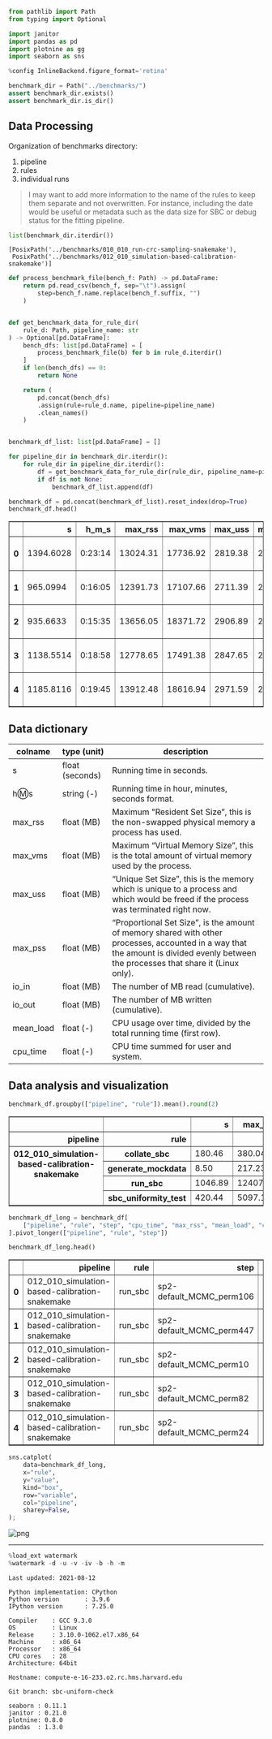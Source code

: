 ```python
from pathlib import Path
from typing import Optional

import janitor
import pandas as pd
import plotnine as gg
import seaborn as sns

%config InlineBackend.figure_format='retina'
```

```python
benchmark_dir = Path("../benchmarks/")
assert benchmark_dir.exists()
assert benchmark_dir.is_dir()
```

## Data Processing

Organization of benchmarks directory:

1. pipeline
2. rules
3. individual runs

> I may want to add more information to the name of the rules to keep them separate and not overwritten.
> For instance, including the date would be useful or metadata such as the data size for SBC or debug status for the fitting pipeline.

```python
list(benchmark_dir.iterdir())
```

    [PosixPath('../benchmarks/010_010_run-crc-sampling-snakemake'),
     PosixPath('../benchmarks/012_010_simulation-based-calibration-snakemake')]

```python
def process_benchmark_file(bench_f: Path) -> pd.DataFrame:
    return pd.read_csv(bench_f, sep="\t").assign(
        step=bench_f.name.replace(bench_f.suffix, "")
    )


def get_benchmark_data_for_rule_dir(
    rule_d: Path, pipeline_name: str
) -> Optional[pd.DataFrame]:
    bench_dfs: list[pd.DataFrame] = [
        process_benchmark_file(b) for b in rule_d.iterdir()
    ]
    if len(bench_dfs) == 0:
        return None

    return (
        pd.concat(bench_dfs)
        .assign(rule=rule_d.name, pipeline=pipeline_name)
        .clean_names()
    )


benchmark_df_list: list[pd.DataFrame] = []

for pipeline_dir in benchmark_dir.iterdir():
    for rule_dir in pipeline_dir.iterdir():
        df = get_benchmark_data_for_rule_dir(rule_dir, pipeline_name=pipeline_dir.name)
        if df is not None:
            benchmark_df_list.append(df)

benchmark_df = pd.concat(benchmark_df_list).reset_index(drop=True)
benchmark_df.head()
```

<div>
<style scoped>
    .dataframe tbody tr th:only-of-type {
        vertical-align: middle;
    }

    .dataframe tbody tr th {
        vertical-align: top;
    }

    .dataframe thead th {
        text-align: right;
    }
</style>
<table border="1" class="dataframe">
  <thead>
    <tr style="text-align: right;">
      <th></th>
      <th>s</th>
      <th>h_m_s</th>
      <th>max_rss</th>
      <th>max_vms</th>
      <th>max_uss</th>
      <th>max_pss</th>
      <th>io_in</th>
      <th>io_out</th>
      <th>mean_load</th>
      <th>cpu_time</th>
      <th>step</th>
      <th>rule</th>
      <th>pipeline</th>
    </tr>
  </thead>
  <tbody>
    <tr>
      <th>0</th>
      <td>1394.6028</td>
      <td>0:23:14</td>
      <td>13024.31</td>
      <td>17736.92</td>
      <td>2819.38</td>
      <td>2819.44</td>
      <td>764.14</td>
      <td>173.55</td>
      <td>291.99</td>
      <td>116.36</td>
      <td>sp2-default_MCMC_perm106</td>
      <td>run_sbc</td>
      <td>012_010_simulation-based-calibration-snakemake</td>
    </tr>
    <tr>
      <th>1</th>
      <td>965.0994</td>
      <td>0:16:05</td>
      <td>12391.73</td>
      <td>17107.66</td>
      <td>2711.39</td>
      <td>2711.48</td>
      <td>1930.35</td>
      <td>179.84</td>
      <td>274.71</td>
      <td>128.70</td>
      <td>sp2-default_MCMC_perm447</td>
      <td>run_sbc</td>
      <td>012_010_simulation-based-calibration-snakemake</td>
    </tr>
    <tr>
      <th>2</th>
      <td>935.6633</td>
      <td>0:15:35</td>
      <td>13656.05</td>
      <td>18371.72</td>
      <td>2906.89</td>
      <td>2921.86</td>
      <td>19.48</td>
      <td>177.94</td>
      <td>272.56</td>
      <td>115.20</td>
      <td>sp2-default_MCMC_perm10</td>
      <td>run_sbc</td>
      <td>012_010_simulation-based-calibration-snakemake</td>
    </tr>
    <tr>
      <th>3</th>
      <td>1138.5514</td>
      <td>0:18:58</td>
      <td>12778.65</td>
      <td>17491.38</td>
      <td>2847.65</td>
      <td>2847.71</td>
      <td>278.06</td>
      <td>129.89</td>
      <td>284.06</td>
      <td>121.95</td>
      <td>sp2-default_MCMC_perm82</td>
      <td>run_sbc</td>
      <td>012_010_simulation-based-calibration-snakemake</td>
    </tr>
    <tr>
      <th>4</th>
      <td>1185.8116</td>
      <td>0:19:45</td>
      <td>13912.48</td>
      <td>18616.94</td>
      <td>2971.59</td>
      <td>2995.49</td>
      <td>6.51</td>
      <td>173.51</td>
      <td>276.01</td>
      <td>124.15</td>
      <td>sp2-default_MCMC_perm24</td>
      <td>run_sbc</td>
      <td>012_010_simulation-based-calibration-snakemake</td>
    </tr>
  </tbody>
</table>
</div>

## Data dictionary

| colname | type (unit) | description |
|-------- |-------------|-------------|
| s | float (seconds) | Running time in seconds. |
| h:m:s	| string (-) | Running time in hour, minutes, seconds format. |
| max_rss | float (MB) | Maximum "Resident Set Size”, this is the non-swapped physical memory a process has used. |
| max_vms | float (MB) | Maximum “Virtual Memory Size”, this is the total amount of virtual memory used by the process. |
| max_uss | float (MB) | “Unique Set Size”, this is the memory which is unique to a process and which would be freed if the process was terminated right now. |
| max_pss | float (MB) | “Proportional Set Size”, is the amount of memory shared with other processes, accounted in a way that the amount is divided evenly between the processes that share it (Linux only). |
| io_in | float (MB) | The number of MB read (cumulative). |
| io_out | float (MB) | The number of MB written (cumulative). |
| mean_load | float (-) | CPU usage over time, divided by the total running time (first row). |
| cpu_time | float (-) | CPU time summed for user and system. |

## Data analysis and visualization

```python
benchmark_df.groupby(["pipeline", "rule"]).mean().round(2)
```

<div>
<style scoped>
    .dataframe tbody tr th:only-of-type {
        vertical-align: middle;
    }

    .dataframe tbody tr th {
        vertical-align: top;
    }

    .dataframe thead th {
        text-align: right;
    }
</style>
<table border="1" class="dataframe">
  <thead>
    <tr style="text-align: right;">
      <th></th>
      <th></th>
      <th>s</th>
      <th>max_rss</th>
      <th>max_vms</th>
      <th>max_uss</th>
      <th>max_pss</th>
      <th>io_in</th>
      <th>io_out</th>
      <th>mean_load</th>
      <th>cpu_time</th>
    </tr>
    <tr>
      <th>pipeline</th>
      <th>rule</th>
      <th></th>
      <th></th>
      <th></th>
      <th></th>
      <th></th>
      <th></th>
      <th></th>
      <th></th>
      <th></th>
    </tr>
  </thead>
  <tbody>
    <tr>
      <th rowspan="4" valign="top">012_010_simulation-based-calibration-snakemake</th>
      <th>collate_sbc</th>
      <td>180.46</td>
      <td>380.04</td>
      <td>2034.80</td>
      <td>378.15</td>
      <td>378.22</td>
      <td>2595.87</td>
      <td>0.22</td>
      <td>41.23</td>
      <td>83.04</td>
    </tr>
    <tr>
      <th>generate_mockdata</th>
      <td>8.50</td>
      <td>217.23</td>
      <td>909.48</td>
      <td>214.66</td>
      <td>214.71</td>
      <td>92.97</td>
      <td>0.27</td>
      <td>40.35</td>
      <td>3.66</td>
    </tr>
    <tr>
      <th>run_sbc</th>
      <td>1046.89</td>
      <td>12407.27</td>
      <td>16817.09</td>
      <td>2850.96</td>
      <td>2859.93</td>
      <td>306.70</td>
      <td>137.59</td>
      <td>243.69</td>
      <td>115.56</td>
    </tr>
    <tr>
      <th>sbc_uniformity_test</th>
      <td>420.44</td>
      <td>5097.16</td>
      <td>6935.55</td>
      <td>5095.12</td>
      <td>5095.18</td>
      <td>18126.12</td>
      <td>0.14</td>
      <td>54.10</td>
      <td>227.55</td>
    </tr>
  </tbody>
</table>
</div>

```python
benchmark_df_long = benchmark_df[
    ["pipeline", "rule", "step", "cpu_time", "max_rss", "mean_load", "cpu_time"]
].pivot_longer(["pipeline", "rule", "step"])

benchmark_df_long.head()
```

<div>
<style scoped>
    .dataframe tbody tr th:only-of-type {
        vertical-align: middle;
    }

    .dataframe tbody tr th {
        vertical-align: top;
    }

    .dataframe thead th {
        text-align: right;
    }
</style>
<table border="1" class="dataframe">
  <thead>
    <tr style="text-align: right;">
      <th></th>
      <th>pipeline</th>
      <th>rule</th>
      <th>step</th>
      <th>variable</th>
      <th>value</th>
    </tr>
  </thead>
  <tbody>
    <tr>
      <th>0</th>
      <td>012_010_simulation-based-calibration-snakemake</td>
      <td>run_sbc</td>
      <td>sp2-default_MCMC_perm106</td>
      <td>cpu_time</td>
      <td>116.36</td>
    </tr>
    <tr>
      <th>1</th>
      <td>012_010_simulation-based-calibration-snakemake</td>
      <td>run_sbc</td>
      <td>sp2-default_MCMC_perm447</td>
      <td>cpu_time</td>
      <td>128.70</td>
    </tr>
    <tr>
      <th>2</th>
      <td>012_010_simulation-based-calibration-snakemake</td>
      <td>run_sbc</td>
      <td>sp2-default_MCMC_perm10</td>
      <td>cpu_time</td>
      <td>115.20</td>
    </tr>
    <tr>
      <th>3</th>
      <td>012_010_simulation-based-calibration-snakemake</td>
      <td>run_sbc</td>
      <td>sp2-default_MCMC_perm82</td>
      <td>cpu_time</td>
      <td>121.95</td>
    </tr>
    <tr>
      <th>4</th>
      <td>012_010_simulation-based-calibration-snakemake</td>
      <td>run_sbc</td>
      <td>sp2-default_MCMC_perm24</td>
      <td>cpu_time</td>
      <td>124.15</td>
    </tr>
  </tbody>
</table>
</div>

```python
sns.catplot(
    data=benchmark_df_long,
    x="rule",
    y="value",
    kind="box",
    row="variable",
    col="pipeline",
    sharey=False,
);
```

![png](benchmarks_files/benchmarks_10_0.png)

---

```python
%load_ext watermark
%watermark -d -u -v -iv -b -h -m
```

    Last updated: 2021-08-12

    Python implementation: CPython
    Python version       : 3.9.6
    IPython version      : 7.25.0

    Compiler    : GCC 9.3.0
    OS          : Linux
    Release     : 3.10.0-1062.el7.x86_64
    Machine     : x86_64
    Processor   : x86_64
    CPU cores   : 28
    Architecture: 64bit

    Hostname: compute-e-16-233.o2.rc.hms.harvard.edu

    Git branch: sbc-uniform-check

    seaborn : 0.11.1
    janitor : 0.21.0
    plotnine: 0.8.0
    pandas  : 1.3.0
